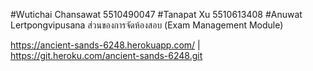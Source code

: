#Wutichai Chansawat 5510490047
#Tanapat  Xu        5510613408
#Anuwat Lertpongvipusana
ส่วนของการจัดห้องสอบ (Exam Management Module)

https://ancient-sands-6248.herokuapp.com/ | https://git.heroku.com/ancient-sands-6248.git